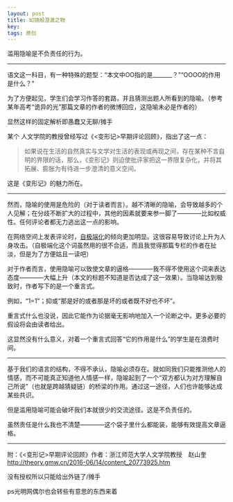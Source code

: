 ```yaml
---
layout: post
title: 如镜般澄澈之物
key: 
tags: 原创
---
```


滥用隐喻是不负责任的行为。

<!--more-->

---

语文这一科目，有一种特殊的题型：“本文中OO指的是_______？”“OOOO的作用是什么？"

为了方便起见，学生们会学习作答的套路，并且猜测出题人所看到的隐喻。（参考某年高考“诡异的光”那篇文章的作者的微博回应，这隐喻未必是作者的）

显然这样的固定解析即愚蠢又无聊/摊手

某个 人文学院的教授曾经写过《<变形记>早期评论回顾》，指出了这一点：

> 如果说在生活的自然真实与文学对生活的表现或再现之间，存在某种不言自明的界限的话，那么，《变形记》则迫使批评家把这一界限复杂化，并将其拓展、膨胀为有待进一步澄清的意义空间。

这是《变形记》的魅力所在。

---

然而，隐喻的使用是危险的（对于读者而言）。越不清晰的隐喻，会导致越多的个人见解；在分歧不断扩大的过程中，其他的因素就要来参一脚了————比如权威性。任何评论者都无力逃出这一点的影响。

在网络空间上发表评论时，[自极端化](https://zhuanlan.zhihu.com/p/36214840)的倾向更加明显。这很容易导致讨论上升为人身攻击。（自极端化这个词虽然用的很不合适，而且我觉得那篇专栏的作者在扯淡，但是为了方便姑且一读吧）

对于作者而言，使用隐喻可以致使文章的逼格————我不得不使用这个词来表达态度————大幅上升（本文的标题不知道是否达成了这一效果）。当隐喻达到极致时，作者写下的是一个重言式。

例如，“1=1”；抑或“那是好的或者那是坏的或者既不好也不坏”。

重言式什么也没说，因此它能作为论据毫无影响地加入一个论断之中。更多必要的假设将会由读者给出。

这显然没有什么意义，对着一个重言式回答“它的作用是什么”的学生是在浪费时间。

---

基于我们的语言的结构，不得不承认，隐喻必须存在。就如同我们只能推测他人的情感，而不可能真正知道他人情感一样，隐喻起到了一个“双方都认为对方理解自己所说”（也就是跨越猜疑链）的桥梁的作用。通过这一途径，人们也许能够达成某些共识。

但是滥用隐喻可能会破坏我们本就很少的交流途径。这是不负责任的。

虽然责任是什么我也不清楚————这个袋子里什么都能装，能够有效提高文章逼格。

---

附：《<变形记>早期评论回顾》作者：浙江师范大学人文学院教授　赵山奎 <http://theory.gmw.cn/2016-06/14/content_20773925.htm> 

没有授权所以只能给出外链了/摊手

ps光明网偶尔也会转些有意思的东西来着
